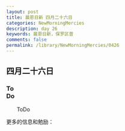```yaml
---
layout: post
title: 晨恩日新 四月二十六日
categories: NewMorningMercies
description: day 26
keywords: 晨恩日新，保罗区普
comments: false
permalink: /library/NewMorningMercies/0426
---
```


## 四月二十六日

### To <br> Do


&emsp;&emsp;ToDo

更多的信息和勉励：[]()